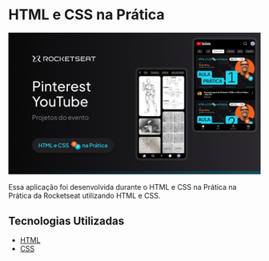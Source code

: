 # HTML e CSS na Prática

<img src=".github/thumbnail.png">

Essa aplicação foi desenvolvida durante o HTML e CSS na Prática na Prática da Rocketseat utilizando HTML e CSS.

## Tecnologias Utilizadas

- [HTML](https://developer.mozilla.org/HTML)
- [CSS](https://developer.mozilla.org/CSS)